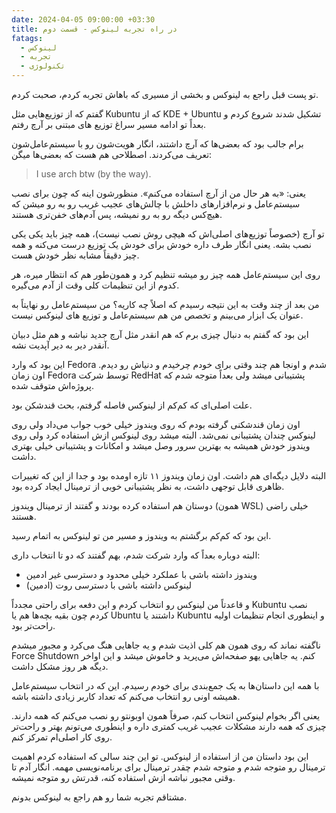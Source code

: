 ```yaml
---
date: 2024-04-05 09:00:00 +03:30
title: در راه تجربه لینوکس - قسمت دوم
fatags:
  - لینوکس
  - تجربه
  - تکنولوژی
---
```

تو پست قبل راجع به لینوکس و بخشی از مسیری که باهاش تجربه کردم، صحبت کردم. 

گفتم که از توزیع‌هایی مثل Kubuntu که از KDE + Ubuntu تشکیل شدند شروع کردم و بعداً تو ادامه مسیر سراغ توزیع های مبتنی بر آرچ رفتم. 

برام جالب بود که بعضی‌ها که آرچ داشتند، انگار هویت‌شون رو با سیستم‌عامل‌شون تعریف می‌کردند. اصطلاحی هم هست که بعضی‌ها میگن:

> I use arch btw (by the way).

یعنی: «به هر حال من از آرچ استفاده می‌کنم». منظورشون اینه که چون برای نصب سیستم‌عامل و نرم‌افزارهای داخلش با چالش‌های عجیب غریب رو به رو میشن که هیچ‌کس دیگه رو به رو نمیشه، پس آدم‌های خفن‌تری هستند. 

تو آرچ (خصوصاً توزیع‌های اصلی‌اش که هیچی روش نصب نیست)، همه چیز باید یکی یکی نصب بشه. یعنی انگار طرف داره خودش برای خودش یک توزیع درست می‌کنه و همه چیز دقیقاً مشابه نظر خودش هست. 

روی این سیستم‌عامل همه چیز رو میشه تنظیم کرد و همون‌طور هم که انتظار میره، هر کدوم از این تنظیمات کلی وقت از آدم می‌گیره. 

من بعد از چند وقت به این نتیجه رسیدم که اصلاً چه کاریه؟ من سیستم‌عامل رو نهایتاً به عنوان یک ابزار می‌بینم و تخصص من هم سیستم‌عامل و توزیع های لینوکس نیست. 

این بود که گفتم به دنبال چیزی برم که هم انقدر مثل آرچ جدید نباشه و هم مثل دبیان آنقدر دیر به دیر آپدیت نشه.

این بود که وارد Fedora شدم و اونجا هم چند وقتی برای خودم چرخیدم و دنیاش رو دیدم. اون زمان Fedora توسط شرکت RedHat پشتیبانی میشد ولی بعداً متوجه شدم که پروژه‌اش متوقف شده. 

علت اصلی‌ای که کم‌کم از لینوکس فاصله گرفتم، بحث قندشکن بود. 

اون زمان قندشکنی گرفته بودم که روی ویندوز خیلی خوب جواب می‌داد ولی روی لینوکس چندان پشتیبانی نمی‌شد. البته میشد روی لینوکس ازش استفاده کرد ولی روی ویندوز خودش همیشه به بهترین سرور وصل میشد و امکانات و پشتیبانی خیلی بهتری داشت. 

البته دلایل دیگه‌ای هم داشت. اون زمان ویندوز ۱۱ تازه اومده بود و جدا از این که تغییرات ظاهری قابل توجهی داشت، به نظر پشتیبانی خوبی از ترمینال ایجاد کرده بود. 

دوستان هم استفاده کرده بودند و گفتند از ترمینال ویندوز (همون WSL) خیلی راضی هستند. 

این بود که کم‌کم برگشتم به ویندوز و مسیر من تو لینوکس به اتمام رسید. 

البته دوباره بعداً که وارد شرکت شدم، بهم گفتند که دو تا انتخاب داری:
- ویندوز داشته باشی با عملکرد خیلی محدود و دسترسی غیر ادمین
- لینوکس داشته باشی با دسترسی روت (ادمین)

و قاعدتاً من لینوکس رو انتخاب کردم و این دفعه برای راحتی مجدداً Kubuntu نصب کردم چون بقیه بچه‌ها هم یا Ubuntu داشتند یا Kubuntu و اینطوری انجام تنظیمات اولیه راحت‌تر بود. 

ناگفته نماند که روی همون هم کلی اذیت شدم و یه جاهایی هنگ می‌کرد و مجبور میشدم Force Shutdown کنم. یه جاهایی یهو صفحه‌اش می‌پرید و خاموش میشد و این اواخر دیگه هر روز مشکل داشت. 

با همه این داستان‌ها به یک جمع‌بندی برای خودم رسیدم. این که در انتخاب سیستم‌عامل همیشه اونی رو انتخاب می‌کنم که تعداد کاربر زیادی داشته باشه. 

یعنی اگر بخوام لینوکس انتخاب کنم، صرفاً همون اوبونتو رو نصب می‌کنم که همه دارند. چیزی که همه دارند مشکلات عجیب غریب کمتری داره و اینطوری می‌تونم بهتر و راحت‌تر روی کار اصلی‌ام تمرکز کنم. 

این بود داستان من از استفاده از لینوکس. تو این چند سالی که استفاده کردم اهمیت ترمینال رو متوجه شدم و متوجه شدم چقدر ترمینال برای برنامه‌نویسی مهمه. انگار آدم تا وقتی مجبور نباشه ازش استفاده کنه، قدرتش رو متوجه نمیشه. 

مشتاقم تجربه شما رو هم راجع به لینوکس بدونم. 



